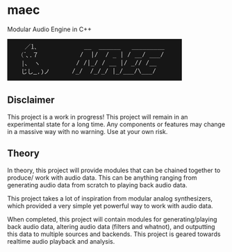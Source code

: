 # maec

Modular Audio Engine in C++

![maec info](./assets/maec_logo.png)

## Disclaimer

This project is a work in progress!
This project will remain in an experimental state for a long time.
Any components or features may change in a massive way with no warning.
Use at your own risk.

## Theory

In theory, this project will provide modules that can be chained
together to produce/ work with audio data.
This can be anything ranging from generating audio data from scratch
to playing back audio data.

This project takes a lot of inspiration from modular analog synthesizers,
which provided a very simple yet powerful way to work with audio data.

When completed, this project will contain modules for generating/playing back audio data,
altering audio data (filters and whatnot), and outputting this data to multiple sources and backends.
This project is geared towards realtime audio playback and analysis.
